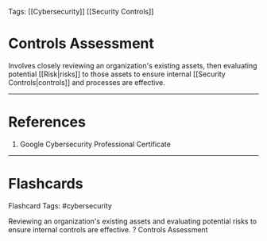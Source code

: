 Tags: [[Cybersecurity]] [[Security Controls]]
# Controls Assessment

Involves closely reviewing an organization's existing assets, then evaluating potential [[Risk|risks]] to those assets to ensure internal [[Security Controls|controls]] and processes are effective.

---
# References

1. Google Cybersecurity Professional Certificate

---
# Flashcards

Flashcard Tags: #cybersecurity 

Reviewing an organization's existing assets and evaluating potential risks to ensure internal controls are effective.
?
Controls Assessment
<!--SR:!2024-05-01,2,210-->